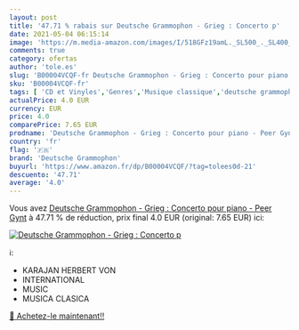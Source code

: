 ```yaml
---
layout: post
title: '47.71 % rabais sur Deutsche Grammophon - Grieg : Concerto p'
date: 2021-05-04 06:15:14
image: 'https://m.media-amazon.com/images/I/518GFz19amL._SL500_._SL400_.jpg'
comments: true
category: ofertas
author: 'tole.es'
slug: 'B00004VCQF-fr Deutsche Grammophon - Grieg : Concerto pour piano - Peer Gynt'
sku: 'B00004VCQF-fr'
tags: [ 'CD et Vinyles','Genres','Musique classique','deutsche grammophon', ]
actualPrice: 4.0 EUR
currency: EUR
price: 4.0
comparePrice: 7.65 EUR
prodname: 'Deutsche Grammophon - Grieg : Concerto pour piano - Peer Gynt'
country: 'fr'
flag: '🇫🇷'
brand: 'Deutsche Grammophon'
buyurl: 'https://www.amazon.fr/dp/B00004VCQF/?tag=tolees0d-21'
descuento: '47.71'
average: '4.0'
---
```


Vous avez [Deutsche Grammophon - Grieg : Concerto pour piano - Peer Gynt](https://www.amazon.fr/dp/B00004VCQF/?tag=tolees0d-21)  à  47.71 % de réduction, prix final  4.0 EUR (original: 7.65 EUR) ici:

[![Deutsche Grammophon - Grieg : Concerto p](https://m.media-amazon.com/images/I/518GFz19amL._SL500_._SL400_.jpg)](https://www.amazon.fr/dp/B00004VCQF/?tag=tolees0d-21)

ℹ️:

- KARAJAN HERBERT VON
- INTERNATIONAL
- MUSIC
- MUSICA CLASICA

[🛒 Achetez-le maintenant!!](https://www.amazon.fr/dp/B00004VCQF/?tag=tolees0d-21)
